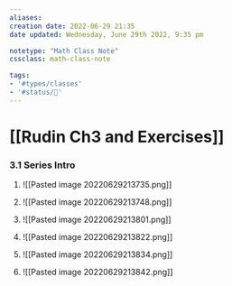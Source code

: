 ```yaml
---
aliases:
creation date: 2022-06-29 21:35
date updated: Wednesday, June 29th 2022, 9:35 pm

notetype: "Math Class Note"
cssclass: math-class-note

tags: 
- '#types/classes'
- '#status/🚧'
---
```


# [[Rudin Ch3 and Exercises]]
### 3.1 Series Intro
1. ![[Pasted image 20220629213735.png]]


2. ![[Pasted image 20220629213748.png]]
3. ![[Pasted image 20220629213801.png]]

16. ![[Pasted image 20220629213822.png]]
17. ![[Pasted image 20220629213834.png]]
18. ![[Pasted image 20220629213842.png]]
